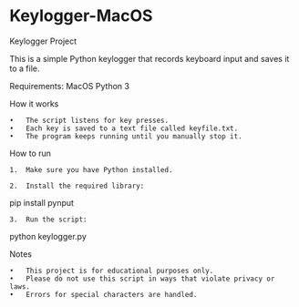 # Keylogger-MacOS

Keylogger Project

This is a simple Python keylogger that records keyboard input and saves it to a file.

Requirements:
MacOS
Python 3

How it works

	•	The script listens for key presses.
	•	Each key is saved to a text file called keyfile.txt.
	•	The program keeps running until you manually stop it.

How to run

	1.	Make sure you have Python installed.
 
	2.	Install the required library:
 
 pip install pynput
 
 	3.	Run the script:
  
python keylogger.py



Notes

	•	This project is for educational purposes only.
	•	Please do not use this script in ways that violate privacy or laws.
 	•	Errors for special characters are handled.

